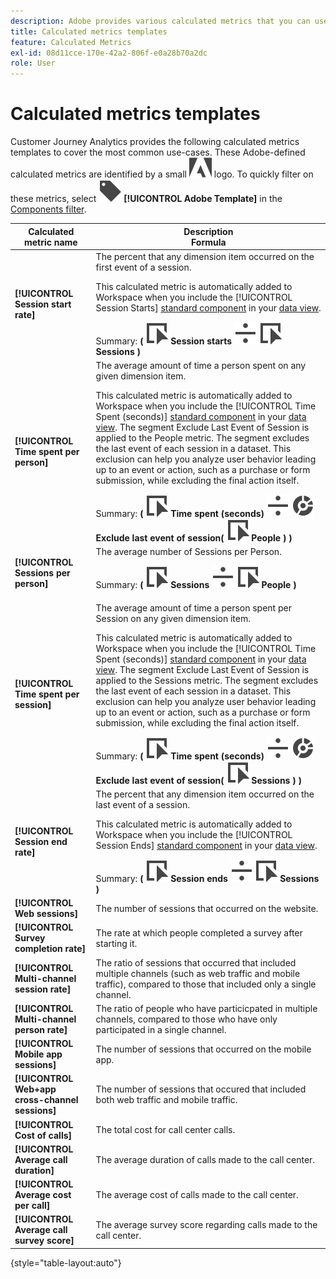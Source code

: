 ```yaml
---
description: Adobe provides various calculated metrics that you can use. This page lists those metrics and their intended uses.
title: Calculated metrics templates
feature: Calculated Metrics
exl-id: 08d11cce-170e-42a2-806f-e0a28b70a2dc
role: User
---
```

# Calculated metrics templates

Customer Journey Analytics provides the following calculated metrics templates to cover the most common use-cases. These Adobe-defined calculated metrics are identified by a small ![AdobeLogoSmall](/help/assets/icons/AdobeLogoSmall.svg) logo. To quickly filter on these metrics, select ![Label](/help/assets/icons/Label.svg) **[!UICONTROL Adobe Template]** in the [Components filter](/help/components/overview.md#filter).

| Calculated metric name | Description<br/>Formula |
|---------|----------|
| **[!UICONTROL Session start rate]** | The percent that any dimension item occurred on the first event of a session.<p>This calculated metric is automatically added to Workspace when you include the [!UICONTROL Session Starts] [standard component](/help/data-views/component-reference.md) in your [data view](/help/data-views/create-dataview.md).</p>Summary: **(** ![Event](/help/assets/icons/Event.svg) **Session starts** ![Divide](/help/assets/icons/Divide.svg) ![Event](/help/assets/icons/Event.svg) **Sessions** **)** | 
| **[!UICONTROL Time spent per person]** | The average amount of time a person spent on any given dimension item.<p>This calculated metric is automatically added to Workspace when you include the [!UICONTROL Time Spent (seconds)] [standard component](/help/data-views/component-reference.md) in your [data view](/help/data-views/create-dataview.md). The segment Exclude Last Event of Session is applied to the People metric. The segment excludes the last event of each session in a dataset. This exclusion can help you analyze user behavior leading up to an event or action, such as a purchase or form submission, while excluding the final action itself.</p>Summary: **(** ![Event](/help/assets/icons/Event.svg) **Time spent (seconds)** ![Divide](/help/assets/icons/Divide.svg) ![Segmentation](/help/assets/icons/Segmentation.svg) **Exclude last event of session(** ![Event](/help/assets/icons/Event.svg) **People ) )** |
| **[!UICONTROL Sessions per person]** | The average number of Sessions per Person.<p>Summary: **(** ![Event](/help/assets/icons/Event.svg) **Sessions** ![Divide](/help/assets/icons/Divide.svg) ![Event](/help/assets/icons/Event.svg) **People** **)** |
| **[!UICONTROL Time spent per session]** | The average amount of time a person spent per Session on any given dimension item.<p>This calculated metric is automatically added to Workspace when you include the [!UICONTROL Time Spent (seconds)] [standard component](/help/data-views/component-reference.md) in your [data view](/help/data-views/create-dataview.md). The segment Exclude Last Event of Session is applied to the Sessions metric. The segment excludes the last event of each session in a dataset. This exclusion can help you analyze user behavior leading up to an event or action, such as a purchase or form submission, while excluding the final action itself.</p>Summary: **(** ![Event](/help/assets/icons/Event.svg) **Time spent (seconds)** ![Divide](/help/assets/icons/Divide.svg) ![Segmentation](/help/assets/icons/Segmentation.svg) **Exclude last event of session(** ![Event](/help/assets/icons/Event.svg) **Sessions ) )** |
| **[!UICONTROL Session end rate]** | The percent that any dimension item occurred on the last event of a session. <p>This calculated metric is automatically added to Workspace when you include the [!UICONTROL Session Ends] [standard component](/help/data-views/component-reference.md) in your [data view](/help/data-views/create-dataview.md).</p>Summary: **(** ![Event](/help/assets/icons/Event.svg) **Session ends** ![Divide](/help/assets/icons/Divide.svg) ![Event](/help/assets/icons/Event.svg) **Sessions** **)** |
| **[!UICONTROL Web sessions]** | The number of sessions that occurred on the website. |
| **[!UICONTROL Survey completion rate]** | The rate at which people completed a survey after starting it.  |
| **[!UICONTROL Multi-channel session rate]** | The ratio of sessions that occurred that included multiple channels (such as web traffic and mobile traffic), compared to those that included only a single channel.  |
| **[!UICONTROL Multi-channel person rate]** | The ratio of people who have particicpated in multiple channels, compared to those who have only participated in a single channel. |
| **[!UICONTROL Mobile app sessions]** | The number of sessions that occurred on the mobile app. |
| **[!UICONTROL Web+app cross-channel sessions]** | The number of sessions that occured that included both web traffic and mobile traffic. |
| **[!UICONTROL Cost of calls]** | The total cost for call center calls. <!-- <p>Summary: Call length</p> -->  |
| **[!UICONTROL Average call duration]** | The average duration of calls made to the call center.  |
| **[!UICONTROL Average cost per call]** | The average cost of calls made to the call center.  |
| **[!UICONTROL Average call survey score]** | The average survey score regarding calls made to the call center. |

{style="table-layout:auto"}
